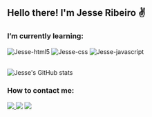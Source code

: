 
## Hello there! I'm Jesse Ribeiro ✌️

### I’m currently learning:
<div style="display: inline_block">
    <img align="center" alt="Jesse-html5" src="https://img.shields.io/badge/HTML5-E34F26?style=for-the-badge&logo=html5&logoColor=white">
    <img align="center" alt="Jesse-css" src="https://img.shields.io/badge/CSS3-1572B6?style=for-the-badge&logo=css3&logoColor=white">
    <img align="center" alt="Jesse-javascript" src="https://img.shields.io/badge/JavaScript-F7DF1E?style=for-the-badge&logo=javascript&logoColor=black">
</div><br>

![Jesse's GitHub stats](https://github-readme-stats.vercel.app/api?username=jesserds&show_icons=true&theme=tokyonight)

### How to contact me:
<div style="display: inline_block">
  <a href="https://github.com/jesserds" target="_blank"</a>
  <a href="mailto:risilva.jesse@gmail.com"><img src="https://img.shields.io/badge/Gmail-D14836?style=for-the-badge&logo=gmail&logoColor=white" target="_blank"</a>
  <a href="https://www.linkedin.com/in/jesseribeiro/"><img src="https://img.shields.io/badge/LinkedIn-0077B5?style=for-the-badge&logo=linkedin&logoColor=white" target="_blank"></a>
  <a href="https://www.instagram.com/nour.misr/"><img src="https://img.shields.io/badge/Instagram-E4405F?style=for-the-badge&logo=instagram&logoColor=white" target="_blank"></a>
</div>
